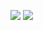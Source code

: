 ![](https://hit.yhype.me/github/profile?user_id=2089725)
![](https://komarev.com/ghpvc/?username=slater1&color=blue&style=for-the-badge)
